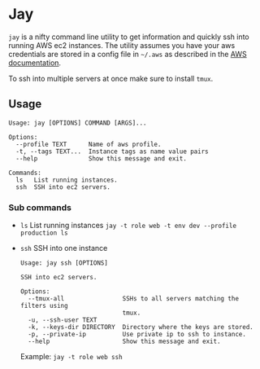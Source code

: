 # Jay

`jay` is a nifty command line utility to get information and quickly ssh into
running AWS ec2 instances. The utility assumes you have your aws credentials
are stored in a config file in `~/.aws` as described in the 
[AWS documentation](http://docs.aws.amazon.com/cli/latest/userguide/cli-chap-getting-started.html).

To ssh into multiple servers at once make sure to install `tmux`.

## Usage

```
Usage: jay [OPTIONS] COMMAND [ARGS]...

Options:
  --profile TEXT      Name of aws profile.
  -t, --tags TEXT...  Instance tags as name value pairs
  --help              Show this message and exit.

Commands:
  ls   List running instances.
  ssh  SSH into ec2 servers.
```

### Sub commands

- `ls` List running instances
  `jay -t role web -t env dev --profile production ls`

- `ssh` SSH into one instance
  ```
  Usage: jay ssh [OPTIONS]

  SSH into ec2 servers.

  Options:
    --tmux-all                SSHs to all servers matching the filters using
                              tmux.
    -u, --ssh-user TEXT
    -k, --keys-dir DIRECTORY  Directory where the keys are stored.
    -p, --private-ip          Use private ip to ssh to instance.
    --help                    Show this message and exit.
  ```

  Example:
  `jay -t role web ssh`

